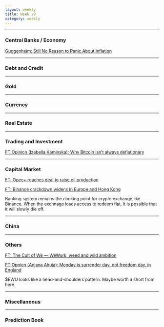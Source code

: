 ```yaml
---
layout: weekly
title: Week 29
category: weekly
---
```


---
### Central Banks / Economy

[Guggenheim: Still No Reason to Panic About Inflation](
https://www.guggenheiminvestments.com/perspectives/macroeconomic-research/still-no-reason-to-panic-about-inflation)

---
### Debt and Credit

---
### Gold

---
### Currency

---
### Real Estate

---
### Trading and Investment

[FT Opinion (Izabella Kaminska): Why Bitcoin isn’t always deflationary](
https://www.ft.com/content/d598a4c9-83cc-48ef-97e9-47c5b6634be8)

---
### Capital Market

[FT: Opec+ reaches deal to raise oil production](
https://www.ft.com/content/b517d13d-dc7b-4610-b468-7ded0b46d8f7)

[FT: Binance crackdown widens in Europe and Hong Kong](
https://www.ft.com/content/1f4ff647-088c-4ed2-b637-e675b9886ace)

Banking system remains the choking point for crypto exchange like Binance. When
the exchnage loses access to redeem fiat, it is possible that it will slowly
die off.

---
### China

---
### Others

[FT: The Cult of We — WeWork, weed and wild ambition](
https://www.ft.com/content/08750ef4-c0ed-4c82-a8e2-473d2ad499b9?shareType=nongift)

[FT Opnion (Anjana Ahuja): Monday is surrender day, not freedom day, in England](
https://www.ft.com/content/c9a6c0f0-985c-4563-91bb-aee51f0ab926)

$EWU looks like a head-and-shoulders pattern. Maybe worth a short from here.


---
### Miscellaneous

---
### Prediction Book
